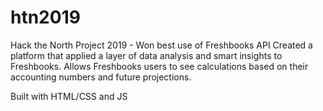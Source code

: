 # htn2019

Hack the North Project 2019 - Won best use of Freshbooks API
Created a platform that applied a layer of data analysis and smart insights to Freshbooks. Allows Freshbooks users to see calculations based on their accounting numbers and future projections. 

Built with HTML/CSS and JS
